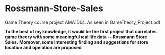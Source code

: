 # Rossmann-Store-Sales
Game Theory course project AMA1D04.
As seen in GameTheory_Project.pdf

**To the best of my knowledge, it would be the first project that correlates game theory with some meaningful real life data -- Rossmann Store Sales.**
**Moreover, some interesting finding and suggestions for store location and operation are proposed**
